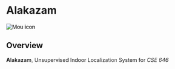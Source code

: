 Alakazam
========
![Mou icon](http://1.bp.blogspot.com/-wzPeXvb4HUM/TeAVqYPixHI/AAAAAAAAApk/UoOI9h1sWtM/s1600/KadabraTr.png)

## Overview

**Alakazam**, Unsupervised Indoor Localization System for *CSE 646*